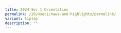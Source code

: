 ```yaml
---
title: 2024 Sec 1 Orientation
permalink: /2024sec1/news-and-highlights/permalink/
variant: tiptap
description: ""
---
```

